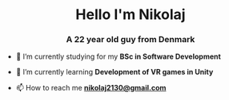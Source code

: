 <h1 align="center">Hello I'm Nikolaj</h1>
<h3 align="center">A 22 year old guy from Denmark</h3>

- 🔭 I’m currently studying for my **BSc in Software Development**

- 🌱 I’m currently learning **Development of VR games in Unity**

- 📫 How to reach me **nikolaj2130@gmail.com**

